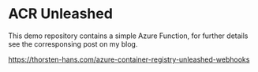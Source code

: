 # ACR Unleashed

This demo repository contains a simple Azure Function, for further details see the corresponsing post on my blog.

https://thorsten-hans.com/azure-container-registry-unleashed-webhooks

